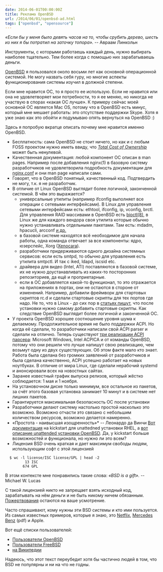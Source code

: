 ```yaml
---
date: 2014-06-01T00:00:00Z
title: Реклама OpenBSD
url: /2014/06/01/openbsd-ad.html
tags: ["openbsd", "opensource"]
---
```


*«Если бы у меня было девять часов на то, чтобы срубить дерево,
шесть из них я бы потратил на заточку топора».* -- Авраам Линкольн

Инструменты, с которыми работаешь каждый день, нужно выбирать наиболее тщательно.
Тем более когда с помощью них зарабатываешь деньги.

[OpenBSD](http://www.openbsd.org) я пользовался около восьми лет как основной
операционной системой. Не могу назвать себя гуру,
но многие аспекты функционирования системы изучил в должной степени.

Если мне нравится ОС, то я просто ее использую. Если не нравится или
она не удовлетворяет мои потребности, то я ее меняю, но никогда не участвую в спорах «какая ОС лучше».
К примеру сейчас моей основной ОС является Mac OS, потому что в OpenBSD есть минус,
который мне мешает работать: это отсутствие поддержки Skype. Хотя я уже знаю как это обойти
и подумываю опять вернуться на OpenBSD :)

Здесь я попробую вкратце описать почему мне нравится именно OpenBSD.

* Бесплатность: cама OpenBSD не стоит ничего, но как и с любым FOSS проектом
нужно иметь ввиду, что [*Total Cost of Ownership*](https://en.wikipedia.org/wiki/Total_cost_of_ownership)
может быть ненулевой.
* Качественная документация: любой компонент ОС описан в man pages. Например после добавления nginx(1) в
базовую систему разработчиков не удовлетворила подробность документации для [nginx.conf](http://www.openbsd.org/cgi-bin/man.cgi?query=nginx.conf&sektion=0&manpath=OpenBSD+Current&arch=amd64&format=html) и они man page написали сами.
* Говорят, что в OpenBSD понятный, качественный код. Подтвердить не могу, т.к. я не разработчик.
* В отличие от Linux OpenBSD выглядит более логичной, законченной системой.
В чём это выражается?
  * универсальные утилиты (например ifconfig выполняет все операции с сетевыми интерфейсами).
В Linux для управления сетевыми интерфейсами есть: ethtool, ifconfig, ip, vconfig, brctl.
Для управления RAID массивами в OpenBSD есть [bioctl(8)](http://www.openbsd.org/cgi-bin/man.cgi?query=bioctl&apropos=0&sektion=0&manpath=OpenBSD+Current&arch=i386&format=html), в Linux же для каждого вендора своя утилита
которые обычно нужно устанавливать отдельными пакетами. Там есть: mdadm, hpacucli, arcconf [и др.](https://wiki.debian.org/LinuxRaidForAdmins)
  * в базовой системе находятся всё необходимое для начала работы, одна команда отвечает
за все компоненты: ядро, юзерспейс, Xorg ([Xenocara](http://xenocara.org)).
  * разработчики придерживаются одного дизайна системных сервисов: если есть smtpd, то обычно для
управления есть утилита smtpctl. И так c iked, ldapd, iscsid etc.
  * драйвера для видео (Intel, ATI) поставляются в базовой системе, их не нужно доустанавливать
из каких-то посторонних репозиториев, да ещё и проприетарные.
  * если в ОС добавляется какой-то функционал, то это отражается на приложениях в портах,
они не остаются в стороне от изменений.
Например, добавили фреймворк для стартовых скриптов rc.d и сделали стартовые скрипты
для тех портов где надо. Не то, что в Linux - до сих пор в [статьях пишут](http://www.vmdoh.com/blog/centralizing-logs-lumberjack-logstash-and-elasticsearch), что после установки нужно самому добавить стартовые скрипты.
Как следствие OpenBSD выглядит более логичной и законченной ОС.
* У проекта OpenBSD хорошее соотношение уровня шума к делаемому.
Продолжительное время не было поддержки ACPI. Но когда её сделали,
то разработчики написали свой ACPI parser и сделали на отлично.
Теперь существуют [три реализации ACPI парсера](http://www.openbsd.org/papers/zzz-presentation.pdf):
Microsoft Windows, Intel ACPICA и от команды OpenBSD, потому что они решили что лучше напишут свою реализацию,
чем возьмут одну из двух существующих. Об этом факте мало кто знает. Работа была сделана
без громких заявлений от разработчиков и была сделана качественно, ACPI успешно работает на новых ноутбуках.
В отличие от мира Linux, где сделали нерабочий systemd и анонсировали всех на новостных сайтах.
* Заранее известный график выпуска релизов, который жёстко соблюдается: 1 мая и 1 ноября.
* На установочном диске только минимум, все остальное из пакетов,
за счёт этого базовая установка занимает 10 минут и в системе нет лишних пакетов.
* Гарантируется максимальная безопасность ОС после установки
* Разработчики делают систему настолько простой насколько это возможно.
Возможно отчасти это связано с небольшим количеством ресурсов, возможно делается намеренно.
* «Простота - наивысшая изощренность»* -- Леонардо да Винчи
[Вот документация](https://access.redhat.com/site/documentation/en-US/Red_Hat_Enterprise_Linux/6/html/Installation_Guide/ch-kickstart2.html) на kickstart для unattedned установки RHEL, а [вот описание unattended установки OpenBSD](http://www.openbsd.org/cgi-bin/man.cgi?query=autoinstall&manpath=OpenBSD%20Current&sektion=8&format=html). Да, у kickstart больше возможностей и функционала, но нужно ли это всем?
* Лицензия BSD очень краткая и дает максимум свободы людям, использующим софт с этой лицензией

```
  $ wc -l license/ISC license/GPL | head -2
         13 ISC
        674 GPL
```

В этом контексте мне понравились такие слова: *«BSD is a gift».* -- Michael W. Lucas

С такой лицензией никто не запрещает взять исходный код, зарабатывать на нём деньги
и не быть никому ничем обязанным. [Пожертвования](http://www.openbsd.org/donations.html) остаются на ваше усмотрение.

Часто спрашивают, кому нужны эти BSD системы и кто ими пользуется.
Из самых известных примеров, которые я знаю, это [Netflix](https://www.netflix.com/openconnect/software),
[Mercedes Benz](http://www4.mercedes-benz.com/manual-cars/ba/foss/content/en/assets/FOSS_licences.pdf) (pdf) и Apple.

Вот ещё списки пользователей:

* [Пользователи OpenBSD](http://www.openbsd.org/users.html)
* [Пользователи FreeBSD](http://www.freebsd.org/commercial/)
* [на Википедии](https://en.wikipedia.org/wiki/List_of_products_based_on_FreeBSD)

Надеюсь, что этот текст переубедит хотя бы частично людей в том, что BSD не популярны
и ни на что не годны.
